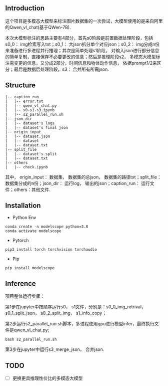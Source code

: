 ## Introduction

  这个项目是多模态大模型来标注图片数据集的一次尝试，大模型使用的是来自阿里的Qwen_vl_chat(基于QWen-7B).



  本次大模型标注的思路主要有4部分，首先s0阶段是前置数据处理阶段，包括s0_0： img检索写入txt；s0_1： 大json拆分单个对应json；s0_2：  img分成n份来准备进行多进程并行推理；其次是简单处理s1阶段， 对输入json进行部分信息的简单复制，直接保存不必要更改的信息；然后是推理阶段s2， 多模态大模型标注需变更的信息，又分成2部分，时间信息和物体动作信息， 依据prompt1/2来区分；最后是数据后处理阶段，s3： 合并所有所需json.

## Structure



```
|-- caption_run
|   |-- error.txt
|   |-- qwen_vl_chat.py
|   |-- s0-s1-s3.ipynb
|   |-- s2_parallel_run.sh 
|-- json_dir 
|   |-- dataset's logs
|   |-- dataset's final json
|-- origin_input
|   |-- dataset.json
|   |-- dataset
|   |-- dataset.txt 
|-- split_file
|   |-- dataset's split
|   |-- dataset.txt 
|-- others 
|   |-- check.ipynb
```

其中， origin_input： 数据集， 数据集的总json， 数据集的路径txt；split_file： 数据集分成的n份；json_dir： 运行log， 输出的json；caption_run： 运行文件；others：其他文件.

## Installation

- Python Env

```
conda create -n modelscope python=3.8
conda activate modelscope
```

- Pytorch

```
pip3 install torch torchvision torchaudio
```

- Pip

```
pip install modelscope
```

## Inference

项目整体运行步骤： 

第1步在jupyter中按顺序运行s0， s1文件，分别是：s0_0_img_retrival， s0_1_split_json， s0_2_split_img， s1_info_copy； 

第2步运行s2_parallel_run.sh脚本，多进程使用gpu进行模型infer，最终执行文件是qwen_vl_chat.py;

```
bash s2_parallel_run.sh
```

第3步在jupyter中运行s3_merge_json， 合并json.

## TODO

+ [ ] 更换更具推理性价比的多模态大模型
